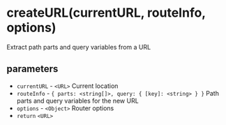 # createURL(currentURL, routeInfo, options)

Extract path parts and query variables from a URL

## parameters

* `currentURL` - `<URL>` Current location
* `routeInfo` - `{ parts: <string[]>, query: { [key]: <string> } }` Path parts and query variables for the new URL
* `options` - `<Object>` Router options
* `return` `<URL>`
